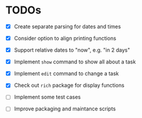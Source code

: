 # TODOs

- [X] Create separate parsing for dates and times
- [X] Consider option to align printing functions
- [X] Support relative dates to "now", e.g. "in 2 days"
- [X] Implement `show` command to show all about a task
- [X] Implement `edit` command to change a task
- [X] Check out `rich` package for display functions
- [ ] Implement some test cases
- [ ] Improve packaging and maintance scripts

